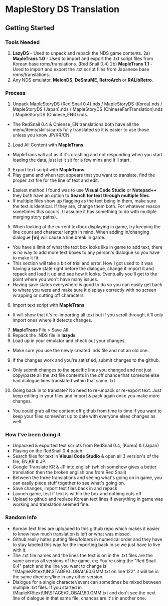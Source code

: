 # MapleStory DS Translation

## Getting Started

### Tools Needed 
1) **LazyDS** - Used to unpack and repack the NDS game contents.
2a) **MapleTrans 1.0** - Used to import and export the .txt script files from Korean base roms/translations. (Red Snail 0.4)
2b) **MapleTrans 1.1** - Used to import and export the .txt script files from Japanese base roms/translations.
3) Any NDS emulator. **MelonDS**, **DeSmuME**, **RetroArch** or **RALibRetro**.

### Process
1) Unpack MapleStoryDS (Red Snail 0.4).nds / MapleStoryDS (Korea).nds / MapleStoryDS (Japan).nds / MapleStoryDS (ChineseFanTranslation).nds / MapleStoryDS (Chinese_ENG).nds.
- The RedSnail 0.4 & Chiense_EN translations both have all the menu/items/skills/cards fully translated so it is easier to use those unless you know JP/KR/CN.
2) Load All Content with **MapleTrans** 
- MapleTrans will act as if it's crashing and not responding when you start loading the data, just let it sit for a few mins and it'll start.
3) Export text script with **MapleTrans**.
4) Play game and when text appears that you want to translate, find the proper .txt file for the line of text and edit.
- Easiest method I found was to use **Visual Code Studio** or **Notepad++** they both have an option to **Search for text through multiple files**. 
- If multiple files show up flagging as the text being in them, make sure the text is identical. If they are, change them both. For whatever reason sometimes this occurs. (I assume it has something to do with multiple merging story paths).
5) When looking at the current textbox displaying in game, try keeping the line count and character length in mind. When adding in/changing dialogue **[\n]** will cause a line break in game. 
- You have a limit of what the text box looks like in game to add text, there is no way to add more text boxes to any person's dialogue so you have to make it fit.
- This section will take a bit of trial and error. How I got used to it was having a save state right before the dialogue, change it import it and repack and load it up and see how it looks. Eventually you'll get to the point where you won't have many issues.
- Having save states everywhere is good to do so you can easily get back to where you were and make sure it displays correctly with no screen wrapping or cutting off characters.
6) Import text script with **MapleTrans**
- It will show that it's re-importing all text but if you scroll through, it'll only import ones where it detects changes.
7) **MapleTrans** File > Save All
7) Repack the .NDS file in **lazyds**
8) Load up in your emulator and check out your changes.
- Make sure you use the newly created .nds file and not an old one.
9) If the changes work and you're satisfied, submit changes to the github.
- Only submit changes to the specific lines you changed and not just copy/paste all the .txt file contents in the off chance that someone else had dialogue lines translated within that same .txt
10) Going back in to translate? No need to re-unpack or re-export text. Just keep editing in your files and import & pack again once you make more changes.
- You could grab all the content off github from time to time if you want to keep your files somewhat up to date with everyone elses changes as well.

### How I've been doing it

- Unpacked & exported text scripts from RedSnail 0.4, (Korea) & (Japan)
- Playing on the RedSnail 0.4 patch
- Search files for text in **Visual Code Studio** & open all 3 version's of the file, EN,KR & JP.
- Google Translate KR & JP into english (which somehow gives a better translation then the broken english one from Red Snail)
- Between the three translations and seeing what's going on in game, you can easily piece stuff together to see what's going on.
- Save changes, import text files back in and repack
- Launch game, test if text is within the box and nothing cuts off
- Upload to github and replace Korean text lines if everything in game was working and translation seemed fine.

### Random Info
- Korean text files are uploaded to this github repo which makes it easier to know how much translation is left or what was missed.
- Github really hates putting files/folders in numerical order and they have to stay labeled this way for the importing back in so we just have to live with it.
- The .txt file names and the lines the text is on in the .txt files are the same across all versions of the game. ex; You're using the "Red Snail 0.4" patch and the line you want to change is "\MapleKR\text\IN\STAGE\GLOBAL\60.GMM.txt on line 122" it will be in the same directory/line in any other version.
- Dialogue for a single character/event can sometimes be mixed between multiple .txt files. If you started in \MapleKR\text\IN\STAGE\GLOBAL\60.GMM.txt and don't see the next line of dialogue in that same file, chances are it's in another one.

